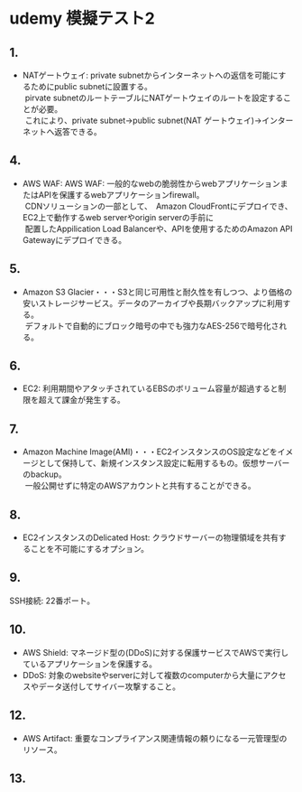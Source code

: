 # udemy 模擬テスト2

## 1.

- NATゲートウェイ: private subnetからインターネットへの返信を可能にするためにpublic subnetに設置する。  
&nbsp;pirvate subnetのルートテーブルにNATゲートウェイのルートを設定することが必要。  
&nbsp;これにより、private subnet→public subnet(NAT ゲートウェイ)→インターネットへ返答できる。

## 4.

- AWS WAF: AWS WAF: 一般的なwebの脆弱性からwebアプリケーションまたはAPIを保護するwebアプリケーションfirewall。  
&nbsp;CDNソリューションの一部として、　Amazon CloudFrontにデプロイでき、EC2上で動作するweb serverやorigin serverの手前に  
&nbsp;配置したAppilication Load Balancerや、APIを使用するためのAmazon API Gatewayにデプロイできる。

## 5.

- Amazon S3 Glacier・・・S3と同じ可用性と耐久性を有しつつ、より価格の安いストレージサービス。データのアーカイブや長期バックアップに利用する。  
&nbsp;デフォルトで自動的にブロック暗号の中でも強力なAES-256で暗号化される。

## 6.

- EC2: 利用期間やアタッチされているEBSのボリューム容量が超過すると制限を超えて課金が発生する。

## 7.

- Amazon Machine Image(AMI)・・・EC2インスタンスのOS設定などをイメージとして保持して、新規インスタンス設定に転用するもの。仮想サーバーのbackup。  
&nbsp;一般公開せずに特定のAWSアカウントと共有することができる。

## 8.

- EC2インスタンスのDelicated Host: クラウドサーバーの物理領域を共有することを不可能にするオプション。

## 9.

SSH接続: 22番ポート。

## 10.

- AWS Shield: マネージド型の(DDoS)に対する保護サービスでAWSで実行しているアプリケーションを保護する。
- DDoS: 対象のwebsiteやserverに対して複数のcomputerから大量にアクセスやデータ送付してサイバー攻撃すること。

## 12.

- AWS Artifact: 重要なコンプライアンス関連情報の頼りになる一元管理型のリソース。

## 13.

